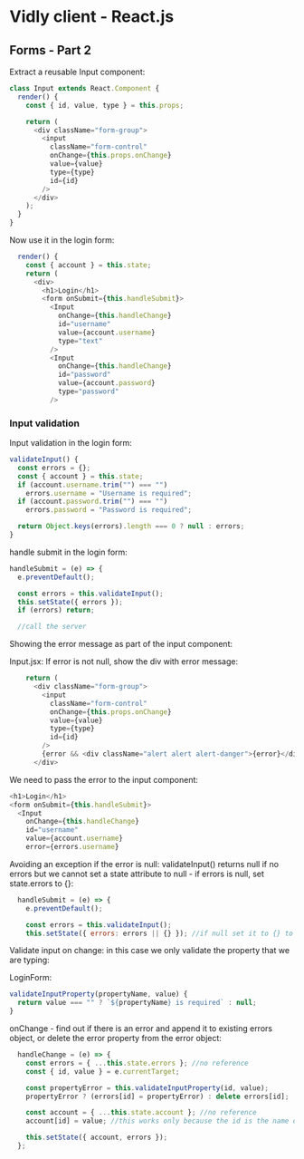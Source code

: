 # Vidly client - React.js

## Forms - Part 2

Extract a reusable Input component:
```javascript
class Input extends React.Component {
  render() {
    const { id, value, type } = this.props;

    return (
      <div className="form-group">
        <input
          className="form-control"
          onChange={this.props.onChange}
          value={value}
          type={type}
          id={id}
        />
      </div>
    );
  }
}
```

Now use it in the login form:
```javascript
  render() {
    const { account } = this.state;
    return (
      <div>
        <h1>Login</h1>
        <form onSubmit={this.handleSubmit}>
          <Input
            onChange={this.handleChange}
            id="username"
            value={account.username}
            type="text"
          />
          <Input
            onChange={this.handleChange}
            id="password"
            value={account.password}
            type="password"
          />
```

### Input validation

Input validation in the login form:
```javascript
validateInput() {
  const errors = {};
  const { account } = this.state;
  if (account.username.trim("") === "")
    errors.username = "Username is required";
  if (account.password.trim("") === "")
    errors.password = "Password is required";

  return Object.keys(errors).length === 0 ? null : errors;
}
```

handle submit in the login form:
```javascript
handleSubmit = (e) => {
  e.preventDefault();

  const errors = this.validateInput();
  this.setState({ errors });
  if (errors) return;

  //call the server
```

Showing the error message as part of the input component:

Input.jsx: If error is not null, show the div with error message:
```javascript
    return (
      <div className="form-group">
        <input
          className="form-control"
          onChange={this.props.onChange}
          value={value}
          type={type}
          id={id}
        />
        {error && <div className="alert alert alert-danger">{error}</div>}
      </div>
```

We need to pass the error to the input component:
```javascript
<h1>Login</h1>
<form onSubmit={this.handleSubmit}>
  <Input
    onChange={this.handleChange}
    id="username"
    value={account.username}
    error={errors.username}
```

Avoiding an exception if the error is null: validateInput() returns null if no errors but we cannot set a state attribute to null - if errors is null, set state.errors to {}:
```javascript
  handleSubmit = (e) => {
    e.preventDefault();

    const errors = this.validateInput();
    this.setState({ errors: errors || {} }); //if null set it to {} to avoid exception
```

Validate input on change: in this case we only validate the property that we are typing:

LoginForm:
```javascript
validateInputProperty(propertyName, value) {
  return value === "" ? `${propertyName} is required` : null;
}
```

onChange - find out if there is an error and append it to existing errors object, or delete the error property from the error object:

```javascript
  handleChange = (e) => {
    const errors = { ...this.state.errors }; //no reference
    const { id, value } = e.currentTarget;

    const propertyError = this.validateInputProperty(id, value);
    propertyError ? (errors[id] = propertyError) : delete errors[id];

    const account = { ...this.state.account }; //no reference
    account[id] = value; //this works only because the id is the name of the attribute

    this.setState({ account, errors });
  };
```
